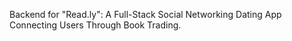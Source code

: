 Backend for "Read.ly": A Full-Stack Social Networking Dating App Connecting Users Through Book Trading.
